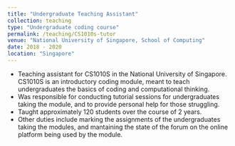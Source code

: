 ```yaml
---
title: "Undergraduate Teaching Assistant"
collection: teaching
type: "Undergraduate coding course"
permalink: /teaching/CS1010s-tutor
venue: "National University of Singapore, School of Computing"
date: 2018 - 2020
location: "Singapore"
---
```


* Teaching assistant for CS1010S in the National University of Singapore. CS1010S is an introductory coding module, meant to teach undergraduates the basics of coding and computational thinking.
* Was responsible for conducting tutorial sessions for undergraduates taking the module, and to provide personal help for those struggling.
* Taught approximately 120 students over the course of 2 years.
* Other duties include marking the assignments of the undergraduates taking the modules, and mantaining the state of the forum on the online platform being used by the module.

